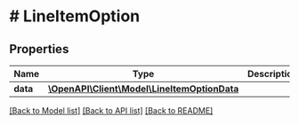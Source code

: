 # # LineItemOption

## Properties

Name | Type | Description | Notes
------------ | ------------- | ------------- | -------------
**data** | [**\OpenAPI\Client\Model\LineItemOptionData**](LineItemOptionData.md) |  |

[[Back to Model list]](../../README.md#models) [[Back to API list]](../../README.md#endpoints) [[Back to README]](../../README.md)
